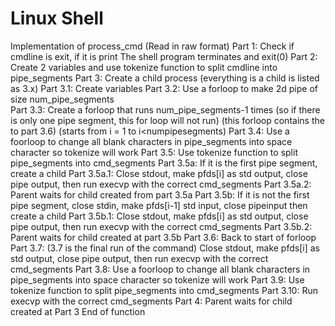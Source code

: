 # Linux Shell


Implementation of process_cmd (Read in raw format)
Part 1: Check if cmdline is exit, if it is print The shell program terminates and exit(0)
Part 2: Create 2 variables and use tokenize function to split cmdline into pipe_segments
Part 3: Create a child process (everything is a child is listed as 3.x)
    Part 3.1: Create variables
    Part 3.2: Use a forloop to make 2d pipe of size num_pipe_segments         
    Part 3.3: Create a forloop that runs num_pipe_segments-1 times (so if there is only one pipe segment, this for loop will not run)
              (this forloop contains the to part 3.6) (starts from i = 1 to i<numpipesegments)
    Part 3.4: Use a foorloop to change all blank characters in pipe_segments into space character so tokenize will work
    Part 3.5: Use tokenize function to split pipe_segments into cmd_segments
        Part 3.5a: If it is the first pipe segment, create a child
            Part 3.5a.1: Close stdout, make pfds[i] as std output, close pipe output, then run execvp with the correct cmd_segments
            Part 3.5a.2: Parent waits for child created from part 3.5a
        Part 3.5b:  If it is not the first pipe segment, close stdin, make pfds[i-1] std input, close pipeinput then create a child
                Part 3.5b.1: Close stdout, make pfds[i] as std output, close pipe output, then run execvp with the correct cmd_segments
                Part 3.5b.2: Parent waits for child created at part 3.5b
    Part 3.6: Back to start of forloop
    Part 3.7: (3.7 is the final run of the command) Close stdout, make pfds[i] as std output, close pipe output, then run execvp with the correct cmd_segments
    Part 3.8: Use a foorloop to change all blank characters in pipe_segments into space character so tokenize will work
    Part 3.9: Use tokenize function to split pipe_segments into cmd_segments
    Part 3.10: Run execvp with the correct cmd_segments
Part 4: Parent waits for child created at Part 3 
End of function
